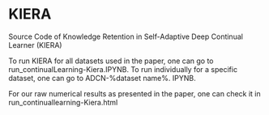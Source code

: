 # KIERA
Source Code of Knowledge Retention in Self-Adaptive Deep Continual Learner (KIERA)

To run KIERA for all datasets used in the paper, one can go to run_continualLearning-Kiera.IPYNB.
To run individually for a specific dataset, one can go to ADCN-%dataset name%. IPYNB.

For our raw numerical results as presented in the paper, one can check it in run_continuallearning-Kiera.html

